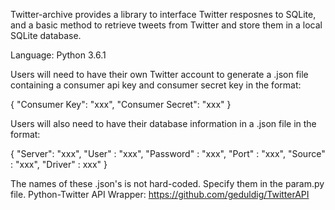 Twitter-archive provides a library to interface Twitter resposnes to SQLite, and a basic method to retrieve tweets from Twitter and store them in a local SQLite database.

Language: Python 3.6.1

Users will need to have their own Twitter account to generate a .json 
file containing a consumer api key and consumer secret key in the format:

{
  "Consumer Key": "xxx",
  "Consumer Secret": "xxx"
}

Users will also need to have their database information in a .json 
file in the format:

{
  "Server": "xxx",
  "User" : "xxx",
  "Password" : "xxx",
  "Port" : "xxx",
  "Source" : "xxx",
  "Driver" : xxx"
}
 
The names of these .json's is not hard-coded. Specify them in the param.py file.
Python-Twitter API Wrapper:
https://github.com/geduldig/TwitterAPI
